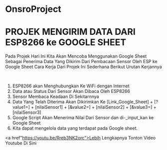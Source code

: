 # OnsroProject

# PROJEK MENGIRIM DATA DARI ESP8266 ke GOOGLE SHEET

<p>Pada Projek Hari Ini Kita Akan Mencoba Menggunakan Google Sheet Sebagai Penerima Data Yang Dikirim Dari Pembacaan Sensor Oleh ESP ke Google Sheet
Cara Kerja Dari Projek Ini Sederhana Berikut Urutan Kerjannya</p>
<br>
<ol>
  <li>ESP8266 akan Menghubungkan Ke WiFi dengan Internet </li>
  <li>Data atau Status Dari Sensor Akan Dibaca Oleh ESP8266</li>
  <li>Sensor Membaca Keadaan Di Sekitarnnya</li>
  <li>Data Yang Telah Diterima Akan Dikirimkan Ke [Link_Google_Sheet] + [?value1=] + [nilaiSensor1] + [&value2=] + [nilaiSensor2] + [&value3=] + [nilaiSensor3]</li>
  <li>Google Script Akan Menerima Nilai Dari Sensor dan di-_input_kan ke Google Sheet</li>
  <li>Kita dapat mengelola data yang terdapat pada Google sheet.</li>
</ol>

<a href"https://youtu.be/Rreb3NK2orc">Lebih Lengkapnya Tonton Video Youtube Di Sini</a>
